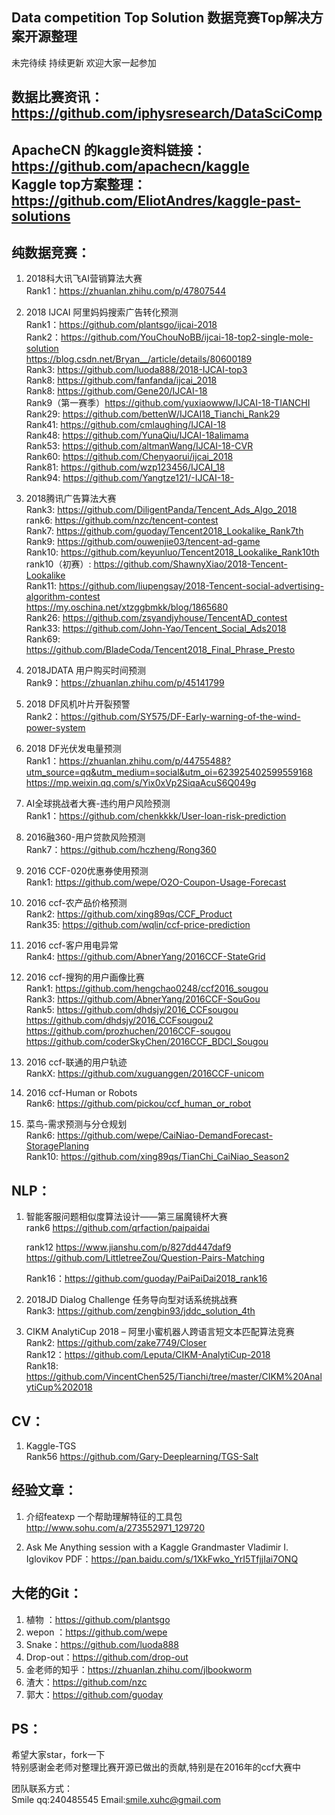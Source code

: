 Data competition Top Solution 数据竞赛Top解决方案开源整理
---------
未完待续
持续更新
欢迎大家一起参加


数据比赛资讯：https://github.com/iphysresearch/DataSciComp
---------
ApacheCN 的kaggle资料链接：https://github.com/apachecn/kaggle \
Kaggle top方案整理：https://github.com/EliotAndres/kaggle-past-solutions
-------

纯数据竞赛：
------
1. 2018科大讯飞AI营销算法大赛\
   Rank1：https://zhuanlan.zhihu.com/p/47807544

2. 2018 IJCAI 阿里妈妈搜索广告转化预测\
   Rank1：https://github.com/plantsgo/ijcai-2018 \
   Rank2：https://github.com/YouChouNoBB/ijcai-18-top2-single-mole-solution \
          https://blog.csdn.net/Bryan__/article/details/80600189 \
   Rank3: https://github.com/luoda888/2018-IJCAI-top3 \
   Rank8: https://github.com/fanfanda/ijcai_2018 \
   Rank8: https://github.com/Gene20/IJCAI-18 \
   Rank9（第一赛季）https://github.com/yuxiaowww/IJCAI-18-TIANCHI \
   Rank29: https://github.com/bettenW/IJCAI18_Tianchi_Rank29 \
   Rank41: https://github.com/cmlaughing/IJCAI-18 \
   Rank48: https://github.com/YunaQiu/IJCAI-18alimama \
   Rank53: https://github.com/altmanWang/IJCAI-18-CVR \
   Rank60: https://github.com/Chenyaorui/ijcai_2018 \
   Rank81: https://github.com/wzp123456/IJCAI_18 \
   Rank94: https://github.com/Yangtze121/-IJCAI-18- 
3. 2018腾讯广告算法大赛\
   Rank3: https://github.com/DiligentPanda/Tencent_Ads_Algo_2018 \
   rank6: https://github.com/nzc/tencent-contest \
   Rank7: https://github.com/guoday/Tencent2018_Lookalike_Rank7th \
   Rank9: https://github.com/ouwenjie03/tencent-ad-game \
   Rank10: https://github.com/keyunluo/Tencent2018_Lookalike_Rank10th \
   rank10（初赛）: https://github.com/ShawnyXiao/2018-Tencent-Lookalike \
   Rank11: https://github.com/liupengsay/2018-Tencent-social-advertising-algorithm-contest \
           https://my.oschina.net/xtzggbmkk/blog/1865680 \
   Rank26: https://github.com/zsyandjyhouse/TencentAD_contest \
   Rank33: https://github.com/John-Yao/Tencent_Social_Ads2018 \
   Rank69: https://github.com/BladeCoda/Tencent2018_Final_Phrase_Presto 

4. 2018JDATA 用户购买时间预测\
   Rank9：https://zhuanlan.zhihu.com/p/45141799 
   
5. 2018 DF风机叶片开裂预警\
   Rank2：https://github.com/SY575/DF-Early-warning-of-the-wind-power-system 
   
6. 2018 DF光伏发电量预测\
   Rank1：https://zhuanlan.zhihu.com/p/44755488?utm_source=qq&utm_medium=social&utm_oi=623925402599559168 \
          https://mp.weixin.qq.com/s/Yix0xVp2SiqaAcuS6Q049g 
          
7. AI全球挑战者大赛-违约用户风险预测\
   Rank1：https://github.com/chenkkkk/User-loan-risk-prediction 
   
8. 2016融360-用户贷款风险预测\
   Rank7：https://github.com/hczheng/Rong360 
   
9. 2016 CCF-020优惠券使用预测\
   Rank1: https://github.com/wepe/O2O-Coupon-Usage-Forecast 
   
10. 2016 ccf-农产品价格预测\
   Rank2: https://github.com/xing89qs/CCF_Product \
   Rank35: https://github.com/wqlin/ccf-price-prediction 
 
11. 2016 ccf-客户用电异常\
   Rank4: https://github.com/AbnerYang/2016CCF-StateGrid 
   
12. 2016 ccf-搜狗的用户画像比赛\
   Rank1: https://github.com/hengchao0248/ccf2016_sougou \
   Rank3: https://github.com/AbnerYang/2016CCF-SouGou \
   Rank5: https://github.com/dhdsjy/2016_CCFsougou \
          https://github.com/dhdsjy/2016_CCFsougou2 \
          https://github.com/prozhuchen/2016CCF-sougou \
          https://github.com/coderSkyChen/2016CCF_BDCI_Sougou 
          
13. 2016 ccf-联通的用户轨迹\
   RankX: https://github.com/xuguanggen/2016CCF-unicom 
   
14. 2016 ccf-Human or Robots\
   Rank6: https://github.com/pickou/ccf_human_or_robot 
   
15. 菜鸟-需求预测与分仓规划\
   Rank6:  https://github.com/wepe/CaiNiao-DemandForecast-StoragePlaning \
   Rank10: https://github.com/xing89qs/TianChi_CaiNiao_Season2 
   
NLP：
------
1. 智能客服问题相似度算法设计——第三届魔镜杯大赛\
   rank6 https://github.com/qrfaction/paipaidai
   
   rank12 https://www.jianshu.com/p/827dd447daf9
          https://github.com/LittletreeZou/Question-Pairs-Matching
          
   Rank16：https://github.com/guoday/PaiPaiDai2018_rank16
          
2. 2018JD Dialog Challenge 任务导向型对话系统挑战赛\
   Rank3: https://github.com/zengbin93/jddc_solution_4th
3. CIKM AnalytiCup 2018 – 阿里小蜜机器人跨语言短文本匹配算法竞赛\
   Rank2: https://github.com/zake7749/Closer \
   Rank12：https://github.com/Leputa/CIKM-AnalytiCup-2018 \
   Rank18: https://github.com/VincentChen525/Tianchi/tree/master/CIKM%20AnalytiCup%202018




CV：
-------
1. Kaggle-TGS\
   Rank56 https://github.com/Gary-Deeplearning/TGS-Salt
   
   
经验文章：
--------
1. 介绍featexp 一个帮助理解特征的工具包 http://www.sohu.com/a/273552971_129720

2. Ask Me Anything session with a Kaggle Grandmaster Vladimir I. Iglovikov 
   PDF：https://pan.baidu.com/s/1XkFwko_YrI5TfjjIai7ONQ

大佬的Git：
---------
1. 植物 ：https://github.com/plantsgo 
2. wepon ：https://github.com/wepe 
3. Snake：https://github.com/luoda888 
4. Drop-out：https://github.com/drop-out 
5. 金老师的知乎：https://zhuanlan.zhihu.com/jlbookworm 
6. 渣大：https://github.com/nzc 
7. 郭大：https://github.com/guoday 
   
PS：
 --
 希望大家star，fork一下\
 特别感谢金老师对整理比赛开源已做出的贡献,特别是在2016年的ccf大赛中
 
 团队联系方式：\
      Smile  qq:240485545  Email:smile.xuhc@gmail.com
      
